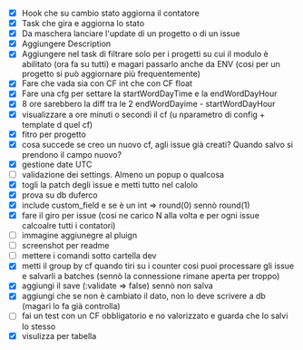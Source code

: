 - [x] Hook che su cambio stato aggiorna il contatore
- [x] Task che gira e aggiorna lo stato
- [x] Da maschera lanciare l'update di un progetto o di un issue
- [x] Aggiungere Description
- [x] Aggiungere nel task di filtrare solo per i progetti su cui il modulo è abilitato (ora fa su tutti) e magari passarlo anche da ENV (cosi per un progetto si può aggiornare più frequentemente)
- [x] Fare che vada sia con CF int che con CF float
- [x] Fare una cfg per settare la startWordDayTime e la endWordDayHour
- [x] 8 ore sarebbero la diff tra le 2 endWordDayime - startWordDayHour 
- [x] visualizzare a ore minuti o secondi il cf (u nparametro di config + template d quel cf)
- [x] fitro per progetto
- [x] cosa succede se creo un nuovo cf, agli issue già creati? Quando salvo si prendono il campo nuovo?
- [x] gestione date UTC
- [ ] validazione dei settings. Almeno un popup o qualcosa 
- [x] togli la patch degli issue e metti tutto nel calolo
- [x] prova su db duferco
- [x] include custom_field e se è un int => round(0) sennò round(1)
- [x] fare il giro per issue (cosi ne carico N alla volta e per ogni issue calcoalre tutti i contatori)
- [ ] immagine aggiunegre al pluign
- [ ] screenshot per readme
- [ ] mettere i comandi sotto cartella dev
- [x] metti il group by cf quando tiri su i counter cosi puoi processare gli issue e salvarli a batches (sennò la connessione rimane aperta per troppo)
- [x] aggiungi il save (:validate => false) sennò non salva
- [x] aggiungi che se non è cambiato il dato, non lo deve scrivere a db (magari lo fa già controlla)
- [ ] fai un test con un CF obbligatorio e no valorizzato e guarda che lo salvi lo stesso
- [x] visulizza per tabella